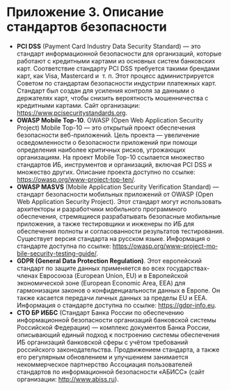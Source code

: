 # Приложение 3. Описание стандартов безопасности

  <ul>
    <li><strong>PCI DSS</strong> (Payment Card Industry Data Security Standard) — это стандарт информационной безопасности для организаций, которые работают с кредитными картами из основных систем банковских карт. Соответствие стандарту PCI DSS требуется такими брендами карт, как Visa, Mastercard и  т. п. Этот процесс администрируется Советом по стандартам безопасности индустрии платежных карт. Стандарт был создан для усиления контроля за данными о держателях карт, чтобы снизить вероятность мошенничества с кредитными картами. Сайт организации: <a href="https://www.pcisecuritystandards.org">https://www.pcisecuritystandards.org</a>.</li>
    <li><strong>OWASP Mobile Top-10</strong>. OWASP (Open Web Application Security Project) Mobile Top-10 — это открытый проект обеспечения безопасности веб-приложений. Цель проекта — увеличение осведомленности о безопасности приложений при помощи определения наиболее критичных рисков, угрожающих организациям. На проект Mobile Top-10 ссылается множество стандартов ИБ, инструментов и организаций, включая PCI DSS и множество других. Описание проекта доступно по ссылке: <a href="https://owasp.org/www-project-top-ten/">https://owasp.org/www-project-top-ten/</a>.</li>
    <li><strong>OWASP MASVS</strong> (Mobile Application Security Verification Standard) — стандарт безопасности мобильных приложений от OWASP (Open Web Application Security Project). Этот стандарт могут использовать архитекторы и разработчики мобильного программного обеспечения, стремящиеся разрабатывать безопасные мобильные приложения, а также тестировщики и инженеры по ИБ для обеспечения полноты и согласованности результатов тестирования. Существует версия стандарта на русском языке. Информация о стандарте доступна по ссылке: <a href="https://owasp.org/www-project-mobile-security-testing-guide/"><span lang="EN-US">https</span>://<span lang="EN-US">owasp</span>.<span lang="EN-US">org</span>/<span lang="EN-US">www</span>-<span lang="EN-US">project</span>-<span lang="EN-US">mobile</span>-<span lang="EN-US">security</span>-<span lang="EN-US">testing</span>-<span lang="EN-US">guide</span>/</a>.</li>
    <li><b>GDPR (General Data Protection Regulation)</b>. Этот европейский стандарт по защите данных применяется во всех государствах-членах Евросоюза (European Union, EU) и в Европейской экономической зоне (European Economic Area, EEA) для гармонизации законов о конфиденциальности данных в Европе. Он также касается передачи личных данных за пределы EU и EEA. Информация о стандарте доступна по ссылке: <a href="https://gdpr-info.eu">https://gdpr-info.eu</a>.</li>
    <li><strong>СТО БР ИББС</strong> (Стандарт Банка России по обеспечению информационной безопасности организаций банковской системы Российской Федерации) — комплекс документов Банка России, описывающий единый подход к построению системы обеспечения ИБ организаций банковской сферы с учётом требований российского законодательства. Продвижением стандарта, а также его регулярным обновлением и улучшением занимается некоммерческое партнерство Ассоциация пользователей стандартов по информационной безопасности «АБИСС» (сайт организации: <a href="http://www.abiss.ru">http://www.abiss.ru</a>).</li>
  </ul>
  <p> </p>
</body>
</html>